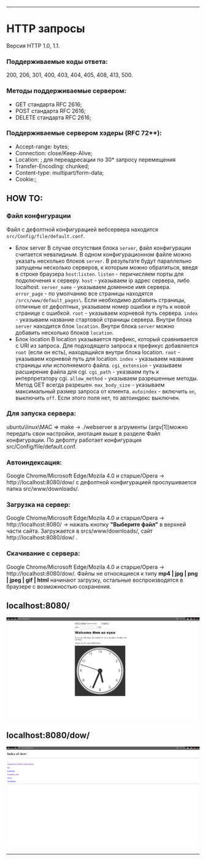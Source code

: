 ____

# HTTP запросы
 
Версия HTTP 1.0, 1.1.

### Поддерживаемые коды ответа:
200, 206, 301, 400, 403, 404, 405, 408, 413, 500.
 
### Методы поддерживаемые сервером:
- GET стандарта RFC 2616; 
- POST стандарта RFC 2616;
- DELETE стандарта RFC 2616;

### Поддерживаемые сервером хэдеры (RFC 72**):
- Accept-range: bytes;
- Connection: close/Keep-Alive;
- Location: ; для переадресации по 30* запросу перемещения
- Transfer-Encoding: chunked;
- Content-type: multipart/form-data;
- Cookie:;

## HOW TO:
### Файл конфигурации
Файл с дефолтной конфигурацией вебсервера находится `src/Config/file/default.conf`.
* Блок server
В случае отсутствия блока `server`, файл конфигурации считается невалидным. В одном конфигурационном файле можно указать несколько блоков `server`. В результате будут параллельно запущены несколько серверов, к которым можно обратиться, введя в строке браузера `host`:`listen`.
`listen` - перичисляем порты для подключения к серверу.
`host` - указываем ip адрес сервера, либо localhost.
`server_name` - указываем доменное имя сервера.
`error_page` - по умолчанию все страницы находятся `/srcs/www/default_pages\`. Если необходимо добавить страницы, отличные от дефолтных, указываем номер ошибки и путь к новой странице с ошибкой.
`root` - указываем корневой путь сервера.
`index` - указываем название стартовой страницы сервера.
Внутри блока `server` находится блок `location`. Внутри блока `server` можно добавить несколько блоков `location`.
* Блок location
В location указывается префикс, который сравнивается с URI из запроса. Для подходящего запроса к префикус добавляется `root` (если он есть), находящийся внутри блока location.
`root` - указываем корневой путь для location.
`index` - указываем название страницы или исполняемого файла.
`cgi_extension` - указываем расширение файла для cgi.
`cgi_path` - указваем путь к интерпретатору cgi.
`allow_method` - указываем разрешенные методы. Метод GET всегда разрешен.
`max_body_size` - указываем максимальный размер запроса от клиента.
`autoindex` - включить `on`, выключить `off`. Если этого поля нет, то автоиндекс выключен.

### Для запуска сервера:
ubuntu\linux\MAC => make -> ./webserver в агрументы (argv[1])можно передать свои настройки, анотация выше в разделе Файл конфигурации. По дефолту работает конфигурация src/Config/file/default.conf.

### Автоиндексация:
Google Chrome/Microsoft Edge/Mozila 4.0 и старше/Opera -> http://localhost:8080/dow/ с дефолтной конфигурацией прослушивается папка src/www/downloads/.

### Загрузка на сервер:  
Google Chrome/Microsoft Edge/Mozila 4.0 и старше/Opera -> http://localhost:8080/ -> нажать кнопку **"Выберите файл"** в верхней части сайта. Загружается в srcs/www/downloads/, сайт http://localhost:8080/dow/ .

### Скачивание с сервера:
Google Chrome/Microsoft Edge/Mozila 4.0 и старше/Opera -> http://localhost:8080/dow/. Файлы не относящиеся к типу **mp4 | jpg | png | jpeg | gif | html** начинают загрузку, остальные воспроизводятся в браузере с возможностью сохранения.

## localhost:8080/
![Image alt](https://github.com/Katczinski/webserv/blob/master/srcs/www/downloads/auto/location_root.png)

## localhost:8080/dow/
![Image alt](https://github.com/Katczinski/webserv/blob/master/srcs/www/downloads/auto/location_dow.png)
____
